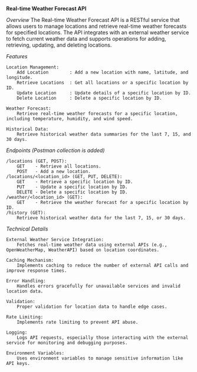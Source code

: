 **Real-time Weather Forecast API**

*Overview*
The Real-time Weather Forecast API is a RESTful service that allows users to manage locations and retrieve real-time weather forecasts for specified locations. The API integrates with an external weather service to fetch current weather data and supports operations for adding, retrieving, updating, and deleting locations.

*Features*

    Location Management:
        Add Location        : Add a new location with name, latitude, and longitude.
        Retrieve Locations  : Get all locations or a specific location by ID.
        Update Location     : Update details of a specific location by ID.
        Delete Location     : Delete a specific location by ID.

    Weather Forecast:
        Retrieve real-time weather forecasts for a specific location, including temperature, humidity, and wind speed.

    Historical Data:
        Retrieve historical weather data summaries for the last 7, 15, and 30 days.

*Endpoints (Postman collection is added)*

    /locations (GET, POST):
        GET    - Retrieve all locations.
        POST   - Add a new location.
    /locations/<location_id> (GET, PUT, DELETE):
        GET    - Retrieve a specific location by ID.
        PUT    - Update a specific location by ID.
        DELETE - Delete a specific location by ID.
    /weather/<location_id> (GET):
        GET    - Retrieve the weather forecast for a specific location by ID.      
    /history (GET):
        Retrieve historical weather data for the last 7, 15, or 30 days.


*Technical Details*

    External Weather Service Integration:
        Fetches real-time weather data using external APIs (e.g., OpenWeatherMap, WeatherAPI) based on location coordinates.

    Caching Mechanism:
        Implements caching to reduce the number of external API calls and improve response times.

    Error Handling:
        Handles errors gracefully for unavailable services and invalid location data.

    Validation:
        Proper validation for location data to handle edge cases.

    Rate Limiting:
        Implements rate limiting to prevent API abuse.

    Logging:
        Logs API requests, especially those interacting with the external service for monitoring and debugging purposes.

    Environment Variables:
        Uses environment variables to manage sensitive information like API keys.
